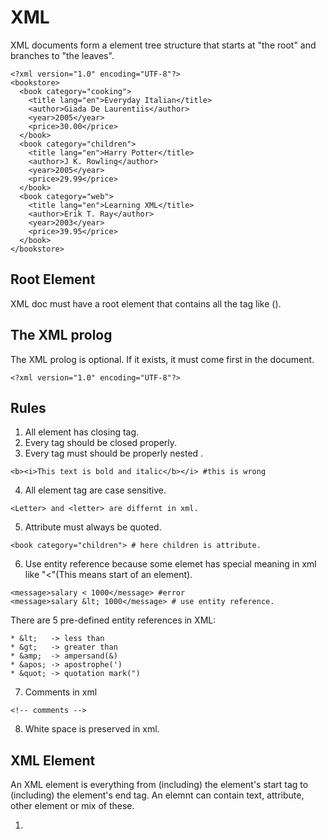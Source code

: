 # XML
XML documents form a element tree structure that starts at "the root" and branches to "the leaves".
```
<?xml version="1.0" encoding="UTF-8"?>
<bookstore>
  <book category="cooking">
    <title lang="en">Everyday Italian</title>
    <author>Giada De Laurentiis</author>
    <year>2005</year>
    <price>30.00</price>
  </book>
  <book category="children">
    <title lang="en">Harry Potter</title>
    <author>J K. Rowling</author>
    <year>2005</year>
    <price>29.99</price>
  </book>
  <book category="web">
    <title lang="en">Learning XML</title>
    <author>Erik T. Ray</author>
    <year>2003</year>
    <price>39.95</price>
  </book>
</bookstore>
```
## Root Element
XML doc must have a root element that contains all the tag like (<bookstore>).

## The XML prolog
The XML prolog is optional. If it exists, it must come first in the document.
```
<?xml version="1.0" encoding="UTF-8"?>
```
## Rules
1. All element has closing tag.
2. Every tag should be closed properly.
3. Every tag must should be properly nested .
```
<b><i>This text is bold and italic</b></i> #this is wrong
```
4. All element tag are case sensitive.
```
<Letter> and <letter> are differnt in xml.
````
5. Attribute must always be quoted.
```
<book category="children"> # here children is attribute.
```
6. Use entity reference because some elemet has special meaning in xml like "<"(This means start of an element).
```
<message>salary < 1000</message> #error
<message>salary &lt; 1000</message> # use entity reference.
```
There are 5 pre-defined entity references in XML:
```
* &lt;   -> less than
* &gt;   -> greater than
* &amp;  -> ampersand(&)
* &apos; -> apostrophe(')
* &quot; -> quotation mark(")
```
7. Comments in xml
                                                                                
```
<!-- comments -->
```
8. White space is preserved in xml.

## XML Element
An XML element is everything from (including) the element's start tag to (including) the element's end tag. An elemnt can
contain text, attribute, other element or mix of these.
1. <title>, <author>, <year>, and <price> have text content because they contain text (like 29.99).
2. <bookstore> and <book> have element contents, because they contain elements.
3. <book> has an attribute (category="children").
  
### Empty xml element
Empty elemnt can have attribute.
use <element /> or <element></element>

### Naming rules
1. Element name are case sensitive.
2. Element names must start with a letter or underscore
3. Element names cannot start with the letters xml (or XML, or Xml, etc). You can use any other name.
4. Element names can contain letters, digits, hyphens, underscores, and periods.
5. Avoid "-". If you name something "first-name", some software may think you want to subtract "name" from "first".
6. Avoid ".". If you name something "first.name", some software may think that "name" is a property of the object "first".
7. Avoid ":". Colons are reserved for namespaces (more later).
8. Non-English letters like éòá are perfectly legal in XML, but watch out for problems if your software doesn't support them.

### Naming style
Follow one style through out.
1. lowercase
2. UPPERCASE
3. underscore (<first_name>)
4. Pascal Case (<FirstName>)
5. Camel Case (<firstName>)

## XML Attribute
Attributes are designed to contain data related to a specific element.
XML attribute must be quoted.
```
<person gender="female">
<person gender='female'>
<gangster name="George &quot;Shotgun&quot; Ziegler"> # if an attribute iteself contain quotes.
```
### Rules
1. attributes cannot contain multiple values (elements can)
2. attributes cannot contain tree structures (elements can)
3. attributes are not easily expandable (for future changes)
Don't do this
```
<note day="10" month="01" year="2008"
to="Tove" from="Jani" heading="Reminder"
body="Don't forget me this weekend!">
</note>
```
### Storing meta data
What I'm trying to say here is that metadata (data about data) should be stored as attributes, and
the data itself should be stored as elements. We use id for this.
```
<messages>
  <note id="501">
    <to>Tove</to>
    <from>Jani</from>
    <heading>Reminder</heading>
    <body>Don't forget me this weekend!</body>
  </note>
  <note id="502">
    <to>Jani</to>
    <from>Tove</from>
    <heading>Re: Reminder</heading>
    <body>I will not</body>
  </note>
</messages>
```


